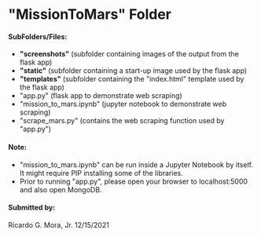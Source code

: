 # "MissionToMars" Folder 

#### SubFolders/Files:

+ **"screenshots"** (subfolder containing images of the output from the flask app) <br>
+ **"static"** (subfolder containing a start-up image used by the flask app) <br>
+ **"templates"** (subfolder containing the "index.html" template used by the flask app) <br>
+ "app.py" (flask app to demonstrate web scraping) <br>
+ "mission_to_mars.ipynb" (jupyter notebook to demonstrate web scraping) <br>
+ "scrape_mars.py" (contains the web scraping function used by "app.py") <br>

#### Note: <br>

+ "mission_to_mars.ipynb" can be run inside a Jupyter Notebook by itself. It might require PIP installing some of the libraries. <br>
+ Prior to running "app.py", please open your browser to localhost:5000 and also open MongoDB. <br>

#### Submitted by: <br>
 Ricardo G. Mora, Jr.  12/15/2021
 
